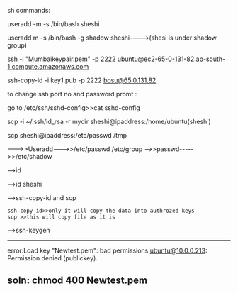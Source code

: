 sh commands:


useradd -m -s /bin/bash sheshi

useradd m -s /bin/bash -g shadow sheshi---->(shesi is under shadow group)
 

ssh -i "Mumbaikeypair.pem" -p 2222 ubuntu@ec2-65-0-131-82.ap-south-1.compute.amazonaws.com

ssh-copy-id -i key1.pub -p 2222 bosu@65.0.131.82

to change ssh port no and password promt :

go to /etc/ssh/sshd-config>>cat sshd-config

scp -i ~/.ssh/id_rsa -r mydir sheshi@ipaddress:/home/ubuntu(sheshi)

scp sheshi@ipaddress:/etc/passwd /tmp



--->>Useradd--->>/etc/passwd  /etc/group
-->>passwd----->>/etc/shadow

-->id

-->id sheshi

-->ssh-copy-id and scp 

    ssh-copy-id>>only it will copy the data into authrozed keys
	scp >>this will copy file as it is
	
-->ssh-keygen


-------------------------
error:Load key "Newtest.pem": bad permissions
ubuntu@10.0.0.213: Permission denied (publickey).

soln:
chmod 400 Newtest.pem
-----------------------------------------------------
 
 


